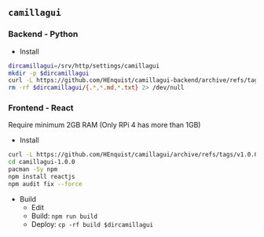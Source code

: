 `camillagui`
---

### Backend - Python
- Install
```sh
dircamillagui=/srv/http/settings/camillagui
mkdir -p $dircamillagui
curl -L https://github.com/HEnquist/camillagui-backend/archive/refs/tags/v1.0.0-rc2.tar.gz | bsdtar xf - --strip=1 -C $dircamillagui
rm -rf $dircamillagui/{.*,*.md,*.txt} 2> /dev/null
```

### Frontend - React
Require minimum 2GB RAM (Only RPi 4 has more than 1GB)
- Install
```sh
curl -L https://github.com/HEnquist/camillagui/archive/refs/tags/v1.0.0.tar.gz | bsdtar xf -
cd camillagui-1.0.0
pacman -Sy npm
npm install reactjs
npm audit fix --force
```
- Build
	- Edit
	- Build: `npm run build`
	- Deploy: `cp -rf build $dircamillagui`
